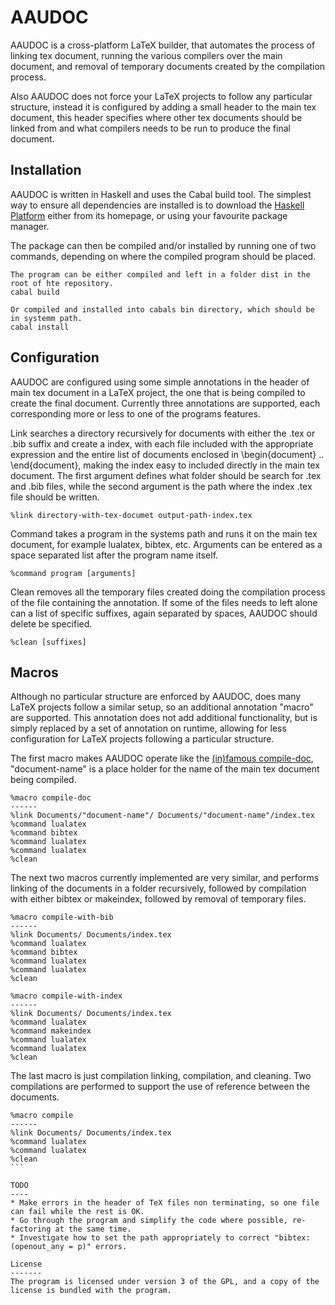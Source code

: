 AAUDOC
======
AAUDOC is a cross-platform LaTeX builder, that automates the process of linking tex document, running the various compilers over the main document, and removal of temporary documents created by the compilation process.

Also AAUDOC does not force your LaTeX projects to follow any particular structure, instead it is configured by adding a small header to the main tex document, this header specifies where other tex documents should be linked from and what compilers needs to be run to produce the final document.

Installation
------------
AAUDOC is written in Haskell and uses the Cabal build tool. The simplest way to ensure all dependencies are installed is to download the [Haskell Platform](http://www.haskell.org/platform/) either from its homepage, or using your favourite package manager.

The package can then be compiled and/or installed by running one of two commands, depending on where the compiled program should be placed.
```
The program can be either compiled and left in a folder dist in the root of hte repository.
cabal build

Or compiled and installed into cabals bin directory, which should be in systemm path.
cabal install
```

Configuration
-------------
AAUDOC are configured using some simple annotations in the header of main tex document in a LaTeX project, the one that is being compiled to create the final document. Currently three annotations are supported, each corresponding more or less to one of the programs features.

Link searches a directory recursively for documents with either the .tex or .bib suffix and create a index, with each file included with the appropriate expression and the entire list of documents enclosed in \begin{document} .. \end{document}, making the index easy to included directly in the main tex document. The first argument defines what folder should be search for .tex and .bib files, while the second argument is the path where the index .tex file should be written.
```
%link directory-with-tex-documet output-path-index.tex
```

Command takes a program in the systems path and runs it on the main tex document, for example lualatex, bibtex, etc. Arguments can be entered as a space separated list after the program name itself.  
```
%command program [arguments]
```

Clean removes all the temporary files created doing the compilation process of the file containing the annotation. If some of the files needs to left alone can a list of specific suffixes, again separated by spaces, AAUDOC should delete be specified.
```
%clean [suffixes]
```

Macros
------
Although no particular structure are enforced by AAUDOC, does many LaTeX projects follow a similar setup, so an additional annotation "macro" are supported. This annotation does not add additional functionality, but is simply replaced by a set of annotation on runtime, allowing for less configuration for LaTeX projects following a particular structure.

The first macro makes AAUDOC operate like the [(in)famous compile-doc](https://github.com/dhil/compile-doc), "document-name" is a place holder for the name of the main tex document being compiled.
```
%macro compile-doc
------
%link Documents/"document-name"/ Documents/"document-name"/index.tex
%command lualatex
%command bibtex
%command lualatex
%command lualatex
%clean
```

The next two macros currently implemented are very similar, and performs linking of the documents in a folder recursively, followed by compilation with either bibtex or makeindex, followed by removal of temporary files.
```
%macro compile-with-bib
------
%link Documents/ Documents/index.tex
%command lualatex
%command bibtex
%command lualatex
%command lualatex
%clean
```
```
%macro compile-with-index
------
%link Documents/ Documents/index.tex
%command lualatex
%command makeindex
%command lualatex
%command lualatex
%clean
```

The last macro is just compilation linking, compilation, and cleaning. Two compilations are performed to support the use of reference between the documents.
````
%macro compile
------
%link Documents/ Documents/index.tex
%command lualatex
%command lualatex
%clean
```

TODO
----
* Make errors in the header of TeX files non terminating, so one file can fail while the rest is OK.
* Go through the program and simplify the code where possible, re-factoring at the same time.
* Investigate how to set the path appropriately to correct "bibtex: (openout_any = p)" errors.
 
License
-------
The program is licensed under version 3 of the GPL, and a copy of the license is bundled with the program.

